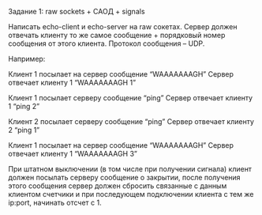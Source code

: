 Задание 1: raw sockets + САОД + signals

Написать echo-client и echo-server на raw сокетах. Сервер должен отвечать
клиенту то же самое сообщение + порядковый номер сообщения от этого
клиента. Протокол сообщения – UDP.

Например:

Клиент 1 посылает на сервер сообщение “WAAAAAAAGH”
Сервер отвечает клиенту 1 “WAAAAAAAGH 1”

Клиент 1 посылает серверу сообщение “ping”
Сервер отвечает клиенту 1 “ping 2”

Клиент 2 посылает серверу сообщение “ping”
Сервер отвечает клиенту 2 “ping 1”

Клиент 1 посылает на сервер сообщение “WAAAAAAAGH”
Сервер отвечает клиенту 1 “WAAAAAAAGH 3”

При штатном выключении (в том числе при получении сигнала) клиент должен
посылать серверу сообщение о закрытии, после получения этого сообщения
сервер должен сбросить связанные с данным клиентом счетчики и при
последующем подключении клиента с тем же ip:port, начинать отсчет с 1.